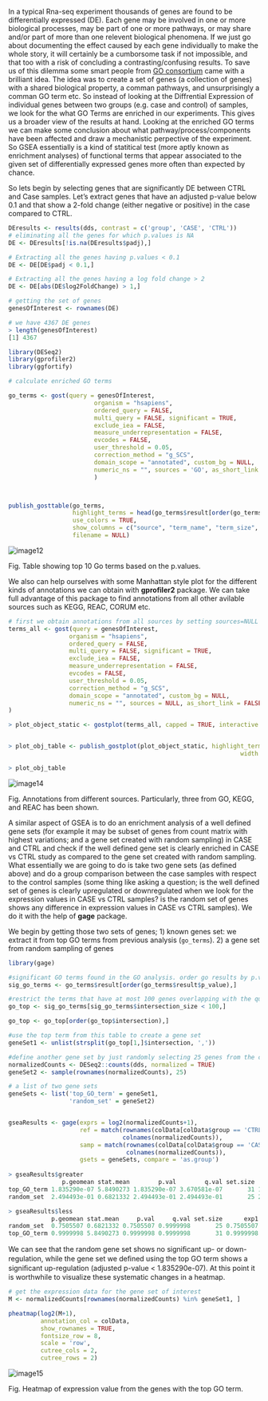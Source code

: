 In a typical Rna-seq experiment thousands of genes are found to be differentially expressed (DE). Each gene may be involved in one or more biological processes, may be part of one or more pathways, or may share and/or part of more than one relevent biological phenomena. If we just go about documenting the effect caused by each gene individually to make the whole story, it will certainly be a cumborsome task if not impossible, and that too with a risk of concluding a contrasting/confusing results. To save us of this dilemma some smart people from [GO consortium](http://geneontology.org/)  came with a brilliant idea. The idea was to create a set of genes (a collection of genes) with a shared biological property, a comman pathways, and unsurprisingly a comman GO term etc. So instead of looking at the Diffrential Expression of individual genes between two groups (e.g. case and control) of samples, we look for the what GO Terms are enriched in our experiments. This gives us a broader view of the results at hand. Looking at the enriched GO terms we can make some conclusion about what pathway/process/components have been affected and draw a mechanistic perpective of the experiment. So GSEA essentially is a kind of statitical test (more aptly known as enrichment analyses) of functional terms that appear associated to the given set of differentially expressed genes more often than expected by chance. 

So lets begin by selecting genes that are significantly DE between CTRL and Case samples. Let’s extract genes that have an adjusted p-value below 0.1 and that show a 2-fold change (either negative or positive) in the case compared to CTRL.

```r
DEresults <- results(dds, contrast = c('group', 'CASE', 'CTRL'))
# eliminating all the genes for which p.values is NA
DE <- DEresults[!is.na(DEresults$padj),]

# Extracting all the genes having p.values < 0.1
DE <- DE[DE$padj < 0.1,]

# Extracting all the genes having a log fold change > 2
DE <- DE[abs(DE$log2FoldChange) > 1,]

# getting the set of genes 
genesOfInterest <- rownames(DE)

# we have 4367 DE genes
> length(genesOfInterest)
[1] 4367

library(DESeq2)
library(gprofiler2)
library(ggfortify)

# calculate enriched GO terms

go_terms <- gost(query = genesOfInterest,
                        organism = "hsapiens",
                        ordered_query = FALSE, 
                        multi_query = FALSE, significant = TRUE,
                        exclude_iea = FALSE, 
                        measure_underrepresentation = FALSE, 
                        evcodes = FALSE, 
                        user_threshold = 0.05, 
                        correction_method = "g_SCS", 
                        domain_scope = "annotated", custom_bg = NULL, 
                        numeric_ns = "", sources = 'GO', as_short_link = FALSE
                        )



publish_gosttable(go_terms, 
                  highlight_terms = head(go_terms$result[order(go_terms$result$p_value),],10),
                  use_colors = TRUE, 
                  show_columns = c("source", "term_name", "term_size", "intersection_size"),
                  filename = NULL)

```
![image12](https://user-images.githubusercontent.com/85447250/217903209-00037714-95cd-4ff6-bd6b-7dcf5d54803e.png)

Fig. Table showing top 10 Go terms based on the p.values.

We also can help ourselves with some Manhattan style plot for the different kinds of annotations we can obtain with **gprofiler2** package. We can take full advantage of this package to find annotations from all other avilable sources such as KEGG, REAC, CORUM etc.

```r
# first we obtain annotations from all sources by setting sources=NULL in gost()
terms_all <- gost(query = genesOfInterest,
                 organism = "hsapiens",
                 ordered_query = FALSE, 
                 multi_query = FALSE, significant = TRUE,
                 exclude_iea = FALSE, 
                 measure_underrepresentation = FALSE, 
                 evcodes = FALSE, 
                 user_threshold = 0.05, 
                 correction_method = "g_SCS", 
                 domain_scope = "annotated", custom_bg = NULL, 
                 numeric_ns = "", sources = NULL, as_short_link = FALSE
)

> plot_object_static <- gostplot(terms_all, capped = TRUE, interactive = F)


> plot_obj_table <- publish_gostplot(plot_object_static, highlight_terms = c("GO:0015850", "REAC:R-HSA-1474244", "KEGG:04080"),
                                                                 width = NA, height = NA, filename = NA)

> plot_obj_table

```

![image14](https://user-images.githubusercontent.com/85447250/217913585-4f1094e9-ecc2-469f-8ed7-a859bfbc6463.png)

Fig. Annotations from different sources. Particularly, three from GO, KEGG, and REAC has been shown.


A similar aspect of GSEA is to do an enrichment analysis of a well defined gene sets (for example it may be subset of genes from count matrix with highest variations; and a gene set created with random sampling)  in CASE and CTRL and check if the well defined gene set is clearly enriched in CASE vs CTRL study as compared to the gene set created with random sampling. What essentially we are going to do is take two gene sets (as defined above) and do a group comparison between the case
samples with respect to the control samples (some thing like asking a question; is the well defined set of genes is clearly upregulated or downregulated when we look for the expression values in CASE vs CTRL samples? is the random set of genes shows any difference in expression values in CASE vs CTRL samples). We do it with the help of **gage** package.

We begin by getting those two sets of genes; 1) known genes set: we extract it from top GO terms from previous analysis (`go_terms`). 2) a gene set from random sampling of genes

```r
library(gage)

#significant GO terms found in the GO analysis. order go results by p.value
sig_go_terms <- go_terms$result[order(go_terms$result$p_value),]

#restrict the terms that have at most 100 genes overlapping with the query
go_top <- sig_go_terms[sig_go_terms$intersection_size < 100,]

go_top <- go_top[order(go_top$intersection),]

#use the top term from this table to create a gene set
geneSet1 <- unlist(strsplit(go_top[1,]$intersection, ','))

#define another gene set by just randomly selecting 25 genes from the counts tables
normalizedCounts <- DESeq2::counts(dds, normalized = TRUE)
geneSet2 <- sample(rownames(normalizedCounts), 25)

# a list of two gene sets
geneSets <- list('top_GO_term' = geneSet1,
                 'random_set' = geneSet2)


gseaResults <- gage(exprs = log2(normalizedCounts+1),
                    ref = match(rownames(colData[colData$group == 'CTRL',]),
                                colnames(normalizedCounts)),
                    samp = match(rownames(colData[colData$group == 'CASE',]),
                                 colnames(normalizedCounts)),
                    gsets = geneSets, compare = 'as.group')
                    
> gseaResults$greater
               p.geomean stat.mean        p.val        q.val set.size         exp1
top_GO_term 1.835290e-07 5.8490273 1.835290e-07 3.670581e-07       31 1.835290e-07
random_set  2.494493e-01 0.6821332 2.494493e-01 2.494493e-01       25 2.494493e-01

> gseaResults$less
            p.geomean stat.mean     p.val     q.val set.size      exp1
random_set  0.7505507 0.6821332 0.7505507 0.9999998       25 0.7505507
top_GO_term 0.9999998 5.8490273 0.9999998 0.9999998       31 0.9999998
```
We can see that the random gene set shows no signiﬁcant up- or down-regulation, while the gene set we deﬁned using the top GO term shows a signiﬁcant up-regulation (adjusted p-value < 1.835290e-07). At this point it is worthwhile to visualize these systematic changes in a heatmap.

```r
# get the expression data for the gene set of interest
M <- normalizedCounts[rownames(normalizedCounts) %in% geneSet1, ]

pheatmap(log2(M+1),
         annotation_col = colData,
         show_rownames = TRUE,
         fontsize_row = 8,
         scale = 'row',
         cutree_cols = 2,
         cutree_rows = 2)
```
![image15](https://user-images.githubusercontent.com/85447250/218023331-a51c3040-20b3-43c8-846e-b5c876070612.png)

Fig. Heatmap of expression value from the genes with the top GO term. 



